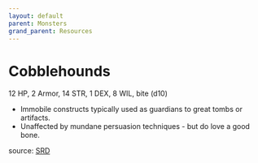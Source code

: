 ```yaml
---
layout: default
parent: Monsters
grand_parent: Resources
---
```


# Cobblehounds
12 HP, 2 Armor, 14 STR, 1 DEX, 8 WIL, bite (d10)
- Immobile constructs typically used as guardians to great tombs or artifacts.
- Unaffected by mundane persuasion techniques - but do love a good bone.

source: [SRD](/cairn-srd#Bestiary)
